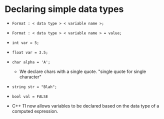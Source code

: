 # Declaring simple data types

- `Format : < data type > < variable name >;`
- `Format : < data type > < variable name > = value;`
- `int var = 5;`
- `float var = 3.5;`
- `char alpha = 'A';`
	- We declare chars with a single quote. "single quote for single character"
- `string str = "Blah";`
- `bool val = FALSE` 

- C++ 11 now allows variables to be declared based on the data type of a computed expression.
